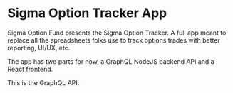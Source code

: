 # Sigma Option Tracker App

Sigma Option Fund presents the Sigma Option Tracker. A full app meant to replace all the spreadsheets folks use to track options trades with better reporting, UI/UX, etc.

The app has two parts for now, a GraphQL NodeJS backend API and a React frontend.

This is the GraphQL API.

